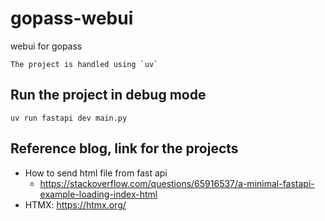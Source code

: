 # gopass-webui
webui for gopass

	The project is handled using `uv`

## Run the project in debug mode
```
uv run fastapi dev main.py
```

## Reference blog, link for the projects
- How to send html file from fast api
  - https://stackoverflow.com/questions/65916537/a-minimal-fastapi-example-loading-index-html
- HTMX: https://htmx.org/

